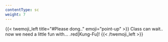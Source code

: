 ```yaml
---
contentType: sc
weight: 7
---
```


{{< twemoji_left title="#Please dong.." emoji="point-up" >}}
Class can wait.. now we need a little fun with... .red[Kung-Fu]! 
{{< /twemoji_left >}}

